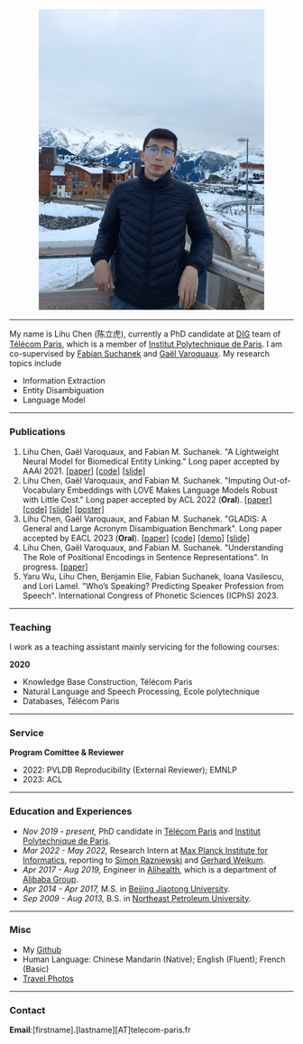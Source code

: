
<div align=center>
<img src="/assets/img/avtar.jpg" width="400px" />
</div>

___

My name is Lihu Chen (陈立虎), currently a PhD candidate at [DIG](https://dig.telecom-paris.fr/blog/) team of [Télécom Paris](https://www.telecom-paris.fr/en/home), which is a member of [Institut Polytechnique de Paris](https://www.ip-paris.fr/en).
I am co-supervised by [Fabian Suchanek](https://suchanek.name/) and [Gaël Varoquaux](http://gael-varoquaux.info/). My research topics include 

* Information Extraction 
* Entity Disambiguation
* Language Model

___

### Publications

1. Lihu Chen, Gaël Varoquaux, and Fabian M. Suchanek. "A Lightweight Neural Model for Biomedical Entity Linking." Long paper accepted by AAAI 2021. [[paper]](https://arxiv.org/pdf/2012.08844.pdf) [[code]](https://github.com/tigerchen52/Biomedical-Entity-Linking) [[slide]](https://drive.google.com/file/d/19mS1RpxLeJYWt5RgYPq0-mi3LOCJf0To/view?usp=sharing)  
2. Lihu Chen, Gaël Varoquaux, and Fabian M. Suchanek. "Imputing Out-of-Vocabulary Embeddings with LOVE Makes Language Models Robust with Little Cost."  Long paper accepted by ACL 2022 (**Oral**). [[paper]](https://aclanthology.org/2022.acl-long.245.pdf) [[code]](https://github.com/tigerchen52/LOVE) [[slide]](https://drive.google.com/file/d/12d46Q8lgWG_TWhyMEcVWWSr1bdhn0MAR/view?usp=sharing) [[poster]](https://drive.google.com/file/d/1ibVmRE6D3NN7m5y1S29j4_JGDTZcuRlI/view?usp=sharing)  
3. Lihu Chen, Gaël Varoquaux, and Fabian M. Suchanek. "GLADIS: A General and Large Acronym Disambiguation Benchmark". 
Long paper accepted by EACL 2023 (**Oral**). [[paper]](https://arxiv.org/pdf/2302.01860.pdf)  [[code]](https://github.com/tigerchen52/GLADIS) [[demo]](https://huggingface.co/spaces/Lihuchen/AcroBERT) [[slide]](https://drive.google.com/file/d/1HW6dvxgd2MKg5DC4L-VTZFk6sShZUWsc/view?usp=share_link)
4. Lihu Chen, Gaël Varoquaux, and Fabian M. Suchanek. "Understanding The Role of Positional Encodings in Sentence
Representations".  In progress. [[paper]](https://openreview.net/pdf?id=8taH4yjN62m)
5. Yaru Wu, Lihu Chen,  Benjamin Elie, Fabian Suchanek, Ioana Vasilescu, and Lori Lamel. "Who’s Speaking? Predicting Speaker Profession from Speech". International Congress of Phonetic Sciences (ICPhS) 2023.


___

### Teaching
I work as a teaching assistant mainly servicing for the following courses:

**2020**
* Knowledge Base Construction, Télécom Paris 
* Natural Language and Speech Processing, Ecole polytechnique
* Databases, Télécom Paris 

___

### Service

**Program Comittee & Reviewer**
* 2022: PVLDB Reproducibility (External Reviewer); EMNLP
* 2023: ACL

___

### Education and Experiences
* *Nov 2019 - present,* PhD candidate in [Télécom Paris](https://www.telecom-paris.fr/en/home) and [Institut Polytechnique de Paris](https://www.ip-paris.fr/en).  
* *Mar 2022 - May 2022,* Research Intern at [Max Planck Institute for Informatics](https://www.mpi-inf.mpg.de/home/), reporting to [Simon Razniewski](http://simonrazniewski.com/) and [Gerhard Weikum](https://people.mpi-inf.mpg.de/~weikum/). 
* *Apr 2017 - Aug 2019,* Engineer in [Alihealth](https://www.alihealth.cn/), which is a department of [Alibaba Group](https://www.alibabagroup.com/en/global/home).  
* *Apr 2014 - Apr 2017,* M.S. in [Beijing Jiaotong University](http://en.bjtu.edu.cn/).
* *Sep 2009 - Aug 2013,* B.S. in [Northeast Petroleum University](http://www.nepu.edu.cn/index.htm#).

___

### Misc
* My [Github](https://github.com/tigerchen52) 
* Human Language: Chinese Mandarin (Native); English (Fluent); French (Basic)
* [Travel Photos](https://chenlihu.com/blog/)

___

### Contact
**Email**:[firstname].[lastname][AT]telecom-paris.fr
